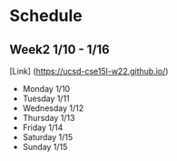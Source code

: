 # Schedule
## Week2 1/10 - 1/16

[Link] (https://ucsd-cse15l-w22.github.io/)

* Monday 1/10
* Tuesday 1/11
* Wednesday 1/12
* Thursday 1/13
* Friday 1/14
* Saturday 1/15
* Sunday 1/15

